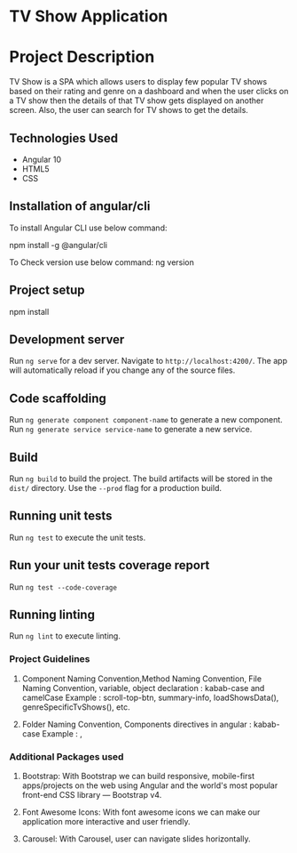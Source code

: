 # TV Show Application

# Project Description

TV Show is a SPA which allows users to display few popular TV shows based on their rating and genre on a
dashboard and when the user clicks on a TV show then the details of that TV show gets displayed on another screen.
Also, the user can search for TV shows to get the details.

## Technologies Used

- Angular 10
- HTML5
- CSS

## Installation of angular/cli

To install Angular CLI use below command:

npm install -g @angular/cli

To Check version use below command:
ng version

## Project setup
npm install

## Development server

Run `ng serve` for a dev server. Navigate to `http://localhost:4200/`. The app will automatically reload if you change any of the source files.

## Code scaffolding

Run `ng generate component component-name` to generate a new component. 
Run `ng generate service service-name` to generate a new service.

## Build

Run `ng build` to build the project. The build artifacts will be stored in the `dist/` directory. Use the `--prod` flag for a production build.

## Running unit tests

Run `ng test` to execute the unit tests.

## Run your unit tests coverage report
Run `ng test --code-coverage`

## Running linting

Run `ng lint` to execute linting.

### Project Guidelines

1) Component Naming Convention,Method Naming Convention, File Naming Convention, 
   variable, object declaration : kabab-case and camelCase
   Example : scroll-top-btn, summary-info, loadShowsData(), genreSpecificTvShows(), etc.

2) Folder Naming Convention, Components directives in angular : kabab-case
   Example : <app-root>,<app-root/>

### Additional Packages used

1. Bootstrap:
   With Bootstrap we can build responsive, mobile-first apps/projects on the web using Angular and the world's most popular front-end CSS library — Bootstrap v4.

2. Font Awesome Icons: With font awesome icons we can make our application more interactive and user friendly.

3. Carousel: With Carousel, user can navigate slides horizontally.

